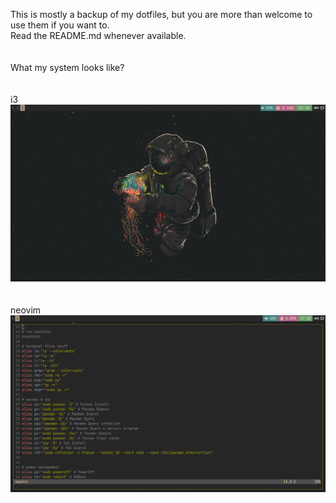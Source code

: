 This is mostly a backup of my dotfiles, but you are more than welcome to use them if you want to.\
Read the README.md whenever available.\
\
\
What my system looks like?\
\
\
i3\
![alt text](https://github.com/AymenBenbellil/aymenbenbellil.github.io/blob/main/photos/i3.png "i3")\
\
\
neovim\
![alt text](https://github.com/AymenBenbellil/aymenbenbellil.github.io/blob/main/photos/nvim.png "neovim")
